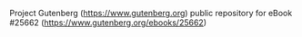 Project Gutenberg (https://www.gutenberg.org) public repository for eBook #25662 (https://www.gutenberg.org/ebooks/25662)
